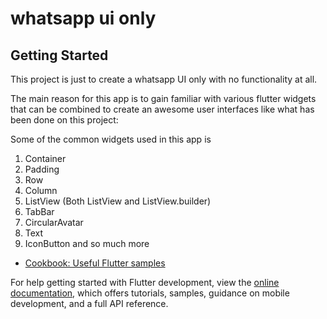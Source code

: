 # whatsapp ui only
## Getting Started

This project is just to create a whatsapp UI only with no functionality at all.

The main reason for this app is to gain familiar with various flutter widgets that can be combined to create an 
awesome user interfaces like what has been done on this project:

Some of the common widgets used in this app is 
1. Container
2. Padding
3. Row
4. Column
5. ListView (Both ListView and ListView.builder)
6. TabBar
7. CircularAvatar
8. Text
9. IconButton and so much more

- [Cookbook: Useful Flutter samples](https://docs.flutter.dev/cookbook)

For help getting started with Flutter development, view the
[online documentation](https://docs.flutter.dev/), which offers tutorials,
samples, guidance on mobile development, and a full API reference.